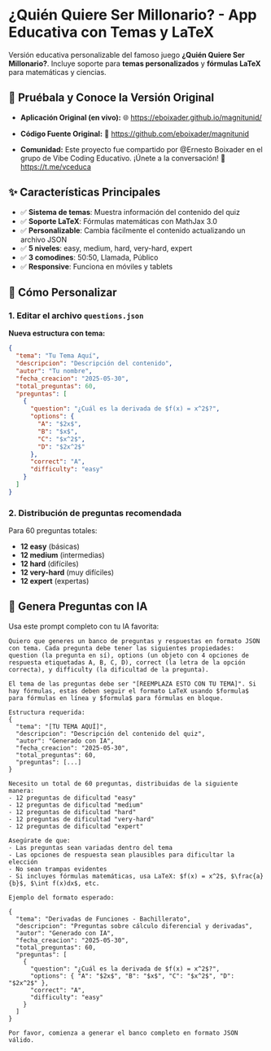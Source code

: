 # ¿Quién Quiere Ser Millonario? - App Educativa con Temas y LaTeX

Versión educativa personalizable del famoso juego **¿Quién Quiere Ser Millonario?**. Incluye soporte para **temas personalizados** y **fórmulas LaTeX** para matemáticas y ciencias.

## 🚀 Pruébala y Conoce la Versión Original

* **Aplicación Original (en vivo):** 🌐 <https://eboixader.github.io/magnitunid/>

* **Código Fuente Original:** 🔗 <https://github.com/eboixader/magnitunid>

* **Comunidad:** Este proyecto fue compartido por @Ernesto Boixader en el grupo de Vibe Coding Educativo. ¡Únete a la conversación! 📣 <https://t.me/vceduca>

## ✨ Características Principales

- ✅ **Sistema de temas**: Muestra información del contenido del quiz
- ✅ **Soporte LaTeX**: Fórmulas matemáticas con MathJax 3.0
- ✅ **Personalizable**: Cambia fácilmente el contenido actualizando un archivo JSON
- ✅ **5 niveles**: easy, medium, hard, very-hard, expert
- ✅ **3 comodines**: 50:50, Llamada, Público
- ✅ **Responsive**: Funciona en móviles y tablets

## 🔧 Cómo Personalizar

### 1. Editar el archivo `questions.json`

**Nueva estructura con tema:**

```json
{
  "tema": "Tu Tema Aquí",
  "descripcion": "Descripción del contenido",
  "autor": "Tu nombre",
  "fecha_creacion": "2025-05-30",
  "total_preguntas": 60,
  "preguntas": [
    {
      "question": "¿Cuál es la derivada de $f(x) = x^2$?",
      "options": { 
        "A": "$2x$", 
        "B": "$x$", 
        "C": "$x^2$", 
        "D": "$2x^2$" 
      },
      "correct": "A",
      "difficulty": "easy"
    }
  ]
}
```

### 2. Distribución de preguntas recomendada

Para 60 preguntas totales:
- **12 easy** (básicas)
- **12 medium** (intermedias)  
- **12 hard** (difíciles)
- **12 very-hard** (muy difíciles)
- **12 expert** (expertas)

## 🤖 Genera Preguntas con IA

Usa este prompt completo con tu IA favorita:

```
Quiero que generes un banco de preguntas y respuestas en formato JSON con tema. Cada pregunta debe tener las siguientes propiedades: question (la pregunta en sí), options (un objeto con 4 opciones de respuesta etiquetadas A, B, C, D), correct (la letra de la opción correcta), y difficulty (la dificultad de la pregunta).

El tema de las preguntas debe ser "[REEMPLAZA ESTO CON TU TEMA]". Si hay fórmulas, estas deben seguir el formato LaTeX usando $formula$ para fórmulas en línea y $formula$ para fórmulas en bloque.

Estructura requerida:
{
  "tema": "[TU TEMA AQUÍ]",
  "descripcion": "Descripción del contenido del quiz",
  "autor": "Generado con IA",
  "fecha_creacion": "2025-05-30",
  "total_preguntas": 60,
  "preguntas": [...]
}

Necesito un total de 60 preguntas, distribuidas de la siguiente manera:
- 12 preguntas de dificultad "easy"
- 12 preguntas de dificultad "medium"  
- 12 preguntas de dificultad "hard"
- 12 preguntas de dificultad "very-hard"
- 12 preguntas de dificultad "expert"

Asegúrate de que:
- Las preguntas sean variadas dentro del tema
- Las opciones de respuesta sean plausibles para dificultar la elección
- No sean trampas evidentes
- Si incluyes fórmulas matemáticas, usa LaTeX: $f(x) = x^2$, $\frac{a}{b}$, $\int f(x)dx$, etc.

Ejemplo del formato esperado:

{
  "tema": "Derivadas de Funciones - Bachillerato",
  "descripcion": "Preguntas sobre cálculo diferencial y derivadas",
  "autor": "Generado con IA", 
  "fecha_creacion": "2025-05-30",
  "total_preguntas": 60,
  "preguntas": [
    {
      "question": "¿Cuál es la derivada de $f(x) = x^2$?",
      "options": { "A": "$2x$", "B": "$x$", "C": "$x^2$", "D": "$2x^2$" },
      "correct": "A",
      "difficulty": "easy"
    }
  ]
}

Por favor, comienza a generar el banco completo en formato JSON válido.
```

